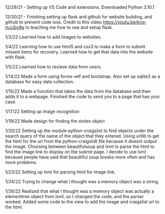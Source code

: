 12/29/21 - Setting up VS Code and extensions. Downloaded Python 3.10.1

12/30/21 - Finishing setting up flask and github for website building, and github to prevent code loss. 
Credit to this video https://youtu.be/kng-mJJby8g to teaching me how to use and setup flask.

1/3/22 Learned how to add images to websites.

1/4/22 Learning how to use html5 and css3 to make a form to submit missed items for recovery. Learned how to get that data into the website with flask.

1/5/22 Learned how to recieve data from users.

1/14/22 Made a form using forms-wtf and bootstrap. Also set up sqlite3 as a database for easy data collection.

1/15/22 Made a function that takes the data from the database and then adds it to a webpage. Finished the code to send you to a page that has your case.

1/17/22 Setting up image recognition

1/19/22 Made design for finding the stolen object

1/20/22 Setting up the module python-craigslist to find objects under the search query of the name of the object that they entered. Using urllib to get the html for the url from the python-craigslidt file because it doesnt output the image. Choosing between beautifulsoup and lxml to parse the html to find the image link to display on the submit page. I decide to use lxml because people have said that beaultiful soup breaks more often and has more problems.

1/23/22 Setting up lxml for parsing html for image link.

1/24/22 Trying to change what I thought was a memory object was a string.

1/26/22 Realized that what I thought was a memory object was actually a elementtree object from lxml, so I changed the code, and the parser worked. Added some code to the view to add the image and craigslist url to the html.